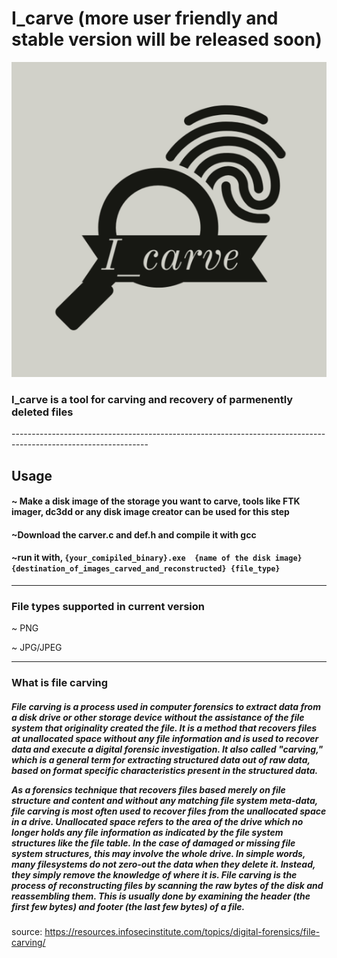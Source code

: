 # I_carve (more user friendly and stable version will be released soon)

![I_carve](https://github.com/ashishkumar-work/I_carve/blob/main/i_carve.png)


  <h3><strong>I_carve</strong> is a tool for carving and recovery of parmenently deleted files</h3>
----------------------------------------------------------------------------------------------------------------

<h2>Usage</h2>
<h4>~ Make a disk image of the storage you want to carve, tools like FTK imager, dc3dd or any disk image creator can be used for this step</h4>
<h4>~Download the carver.c and def.h and compile it with gcc</h4>
<h4>~run it with, <code>{your_comipiled_binary}.exe  {name of the disk image} {destination_of_images_carved_and_reconstructed} {file_type}</code></h4>

------------------------------------------------------------------------------------------------------------------
<h3>File types supported in current version</h3>
~ PNG

~ JPG/JPEG

-----------------------------------------------------------------------------------------------------------------

<h3>What is file carving</h3>
<h5>File carving is a process used in computer forensics to extract data from a disk drive or other storage device without the assistance of the file system that originality created the file. It is a method that recovers files at unallocated space without any file information and is used to recover data and execute a digital forensic investigation. It also called "carving," which is a general term for extracting structured data out of raw data, based on format specific characteristics present in the structured data.


As a forensics technique that recovers files based merely on file structure and content and without any matching file system meta-data, file carving is most often used to recover files from the unallocated space in a drive. Unallocated space refers to the area of the drive which no longer holds any file information as indicated by the file system structures like the file table. In the case of damaged or missing file system structures, this may involve the whole drive. In simple words, many filesystems do not zero-out the data when they delete it. Instead, they simply remove the knowledge of where it is. File carving is the process of reconstructing files by scanning the raw bytes of the disk and reassembling them. This is usually done by examining the header (the first few bytes) and footer (the last few bytes) of a file.</h5>
source: https://resources.infosecinstitute.com/topics/digital-forensics/file-carving/
